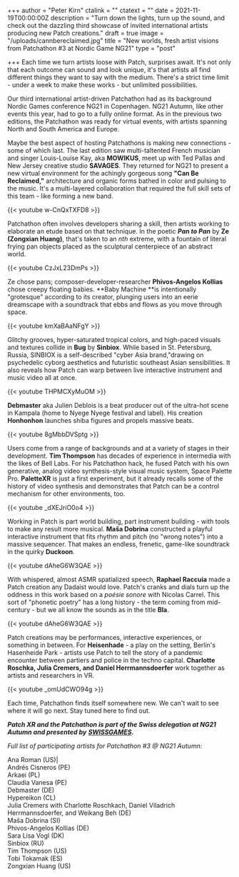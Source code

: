 +++
author = "Peter Kirn"
ctalink = ""
ctatext = ""
date = 2021-11-19T00:00:00Z
description = "Turn down the lights, turn up the sound, and check out the dazzling third showcase of invited international artists producing new Patch creations."
draft = true
image = "/uploads/cannbereclaimed.jpg"
title = "New worlds, fresh artist visions from Patchathon #3 at Nordic Game NG21"
type = "post"

+++
Each time we turn artists loose with Patch, surprises await. It's not only that each outcome can sound and look unique, it's that artists all find different things they want to say with the medium. There's a strict time limit - under a week to make these works - but unlimited possibilities.

Our third international artist-driven Patchathon had as its background Nordic Games conference NG21 in Copenhagen. NG21 Autumn, like other events this year, had to go to a fully online format. As in the previous two editions, the Patchathon was ready for virtual events, with artists spanning North and South America and Europe.

Maybe the best aspect of hosting Patchathons is making new connections - some of which last. The last edition saw multi-taltented French musician and singer Louis-Louise Kay, aka **MOWIKUS**, meet up with Ted Pallas and New Jersey creative studio **SAVAGES**. They returned for NG21 to present a new virtual environment for the achingly gorgeous song **"Can Be Reclaimed,"** architecture and organic forms bathed in color and pulsing to the music. It's a multi-layered collaboration that required the full skill sets of this team - like forming a new band. 

{{< youtube w-CnQxTXFD8 >}}

Patchathon often involves developers sharing a skill, then artists working to elaborate an etude based on that technique. In the poetic **_Pan to Pan_** by **Ze (Zongxian Huang)**, that's taken to an _nth_ extreme, with a fountain of literal frying pan objects placed as the sculptural centerpiece of an abstract world.

{{< youtube CzJxL23DmPs >}}

Ze chose pans; composer-developer-researcher **Phivos-Angelos Kollias** chose creepy floating babies. **Baby Machine **is intentionally "grotesque" according to its creator, plunging users into an eerie dreamscape with a soundtrack that ebbs and flows as you move through space.

{{< youtube kmXaBAaNFgY >}}

Glitchy grooves, hyper-saturated tropical colors, and high-paced visuals and textures collide in **Bug** by **Sinbiox**. While based in St. Petersburg, Russia, SINBIOX is a self-described "cyber Asia brand,"drawing on psychedelic cyborg aesthetics and futuristic southeast Asian sensibilities. It also reveals how Patch can warp between live interactive instrument and music video all at once.

{{< youtube THPMCXyMuOM >}}

**Debmaster** aka Julien Deblois is a beat producer out of the ultra-hot scene in Kampala (home to Nyege Nyege festival and label). His creation **Honhonhon** launches shiba figures and propels massive beats. 

{{< youtube 8gMbbDVSptg >}}

Users come from a range of backgrounds and at a variety of stages in their development. **Tim Thompson** has decades of experience in intermedia with the likes of Bell Labs. For his Patchathon hack, he fused Patch with his own generative, analog video synthesis-style visual music system, Space Palette Pro. **PaletteXR** is just a first experiment, but it already recalls some of the history of video synthesis and demonstrates that Patch can be a control mechanism for other environments, too.

{{< youtube _dXEJriO0o4 >}}

Working in Patch is part world building, part instrument building - with tools to make any result more musical. **Maša Dobrina** constructed a playful interactive instrument that fits rhythm and pitch (no "wrong notes") into a massive sequencer. That makes an endless, frenetic, game-like soundtrack in the quirky **Duckoon**.

{{< youtube dAheG6W3QAE >}}

With whispered, almost ASMR spatialized speech, **Raphael Raccuia** made a Patch creation any Dadaist would love. Patch's cranks and dials turn up the oddness in this work based on a _poésie sonore_ with Nicolas Carrel. This sort of "phonetic poetry" has a long history - the term coming from mid-century - but we all know the sounds as in the title **Bla**.

{{< youtube dAheG6W3QAE >}}

Patch creations may be performances, interactive experiences, or something in between. For **Heisenhade** - a play on the setting, Berlin's Hasenheide Park - artists use Patch to tell the story of a pandemic encounter between partiers and police in the techno capital. **Charlotte Roschka, Julia Cremers, and Daniel Herrmannsdoerfer** work together as artists and researchers in VR.

{{< youtube _omUdCWO94g >}}

Each time, Patchathon finds itself somewhere new. We can't wait to see where it will go next. Stay tuned here to find out.

**_Patch XR and the Patchathon is part of the Swiss delegation at NG21 Autumn and presented by_** [**_SWISSGAMES_**](https://www.facebook.com/swissgames/?__cft__\[0\]=AZWMmIMmL2AmYagrXqyIwqPZjWAWbRuYBWNRX0cygu4Qh7G2uuOXkuaMqAbt_HCclXt5Vi6s82lRxyRXircfuy9Ivzhi07GoY4IBpyOUUgGoM7jyAxsZv3VBGqQwSuv8OchwLJOVr6WxsqMb2k2_SLXuC99ei92g6GQO-NBUJGHFptOQ3IQCAJ3YHiQ80j0tBM8&__tn__=kK-R)**_._**

_Full list of participating artists for Patchathon #3 @ NG21 Autumn:_

Ana Roman (US)|  
Andrés Cisneros (PE)  
Arkaei (PL)  
Claudia Vanesa (PE)  
Debmaster (DE)  
Hypereikon (CL)  
Julia Cremers with Charlotte Roschkach, Daniel Viladrich Herrmannsdoerfer, and Weikang Beh (DE)  
Maša Dobrina (SI)  
Phivos-Angelos Kollias (DE)  
Sara Lisa Vogl (DK)  
Sinbiox (RU)  
Tim Thompson (US)  
Tobi Tokamak (ES)  
Zongxian Huang (US)